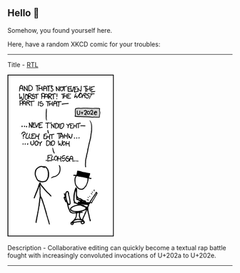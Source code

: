 ## Hello 👀

Somehow, you found yourself here.

Here, have a random XKCD comic for your troubles:

-----------------------------------

Title - [‮LTR](https://xkcd.com/1137)

![‮LTR](./random_comic.png)

Description - Collaborative editing can quickly become a textual rap battle fought with increasingly convoluted invocations of U+202a to U+202e.

-----------------------------------